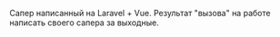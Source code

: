 Сапер написанный на Laravel + Vue.
Результат "вызова" на работе написать своего сапера за выходные.
